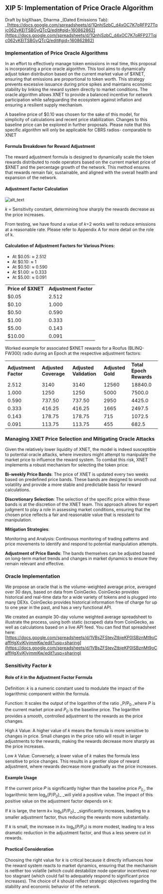 ## XIP 5: Implementation of Price Oracle Algorithm 
Draft by bigXhaan, Dharma
_(Dated Emissions Tab): _[https://docs.google.com/spreadsheets/d/1QnhjSzbC_d4xOC7K7oRFP27Tqjc062vKElTSBGyQTcQ/edit#gid=160862862](https://docs.google.com/spreadsheets/d/1QnhjSzbC_d4xOC7K7oRFP27Tqjc062vKElTSBGyQTcQ/edit#gid=160862862)

### Implementation of Price Oracle Algorithms
In an effort to effectively manage token emissions in real time, this proposal is incorporating a price oracle algorithm. This tool aims to dynamically adjust token distribution based on the current market value of $XNET, ensuring that emissions are proportional to token worth. This strategy prevents excessive issuance during price spikes and maintains economic stability by linking the reward system directly to market conditions. The oracle algorithm allows XNET to provide a balanced incentive for network participation while safeguarding the ecosystem against inflation and ensuring a resilient supply mechanism.

A baseline price of $0.10 was chosen for the sake of this model, for simplicity of calculations and recent price stabilization. Changes to this baseline price can be explored in further proposals. Please note that this specific algorithm will only be applicable for CBRS radios- comparable to XNET

#### Formula Breakdown for Reward Adjustment
The reward adjustment formula is designed to dynamically scale the token rewards distributed to node operators based on the current market price of $XNET and the percentage growth of the network. This method ensures that rewards remain fair, sustainable, and aligned with the overall health and expansion of the network.

#### Adjustment Factor Calculation

![alt_text](images/image1.png "image_tooltip")

𝑘 = Sensitivity constant, determining how sharply the rewards decrease as the price increases. 

From testing, we have found a value of 𝑘=2 works well to reduce emissions at a reasonable rate. Please refer to Appendix A for more detail on the role of k.

#### Calculation of Adjustment Factors for Various Prices:
* At $0.05: ≈ 2.512
* At $0.10: ≈ 1
* At $0.50: ≈ 0.590
* At $1.00: ≈ 0.333
* At $5.00: ≈ 0.091

<table>
  <tr>
   <td><strong>Price of $XNET</strong>
   </td>
   <td><strong>Adjustment Factor</strong>
   </td>
  </tr>
  <tr>
   <td>$0.05
   </td>
   <td>2.512
   </td>
  </tr>
  <tr>
   <td>$0.10
   </td>
   <td>1.000
   </td>
  </tr>
  <tr>
   <td>$0.50
   </td>
   <td>0.590
   </td>
  </tr>
  <tr>
   <td>$1.00
   </td>
   <td>0.333
   </td>
  </tr>
  <tr>
   <td>$5.00
   </td>
   <td>0.143
   </td>
  </tr>
  <tr>
   <td>$10.00
   </td>
   <td>0.091
   </td>
  </tr>
</table>

Worked example for associated $XNET rewards for a Roofus (BLINQ-FW300) radio during an Epoch at the respective adjustment factors:  

<table>
  <tr>
   <td><strong>Adjustment Factor</strong>
   </td>
   <td><strong>Adjusted Coverage</strong>
   </td>
   <td><strong>Adjusted Validation</strong>
   </td>
   <td><strong>Adjusted Gold</strong>
   </td>
   <td><strong>Total Epoch Rewards</strong>
   </td>
  </tr>
  <tr>
   <td>2.512
   </td>
   <td>3140
   </td>
   <td>3140
   </td>
   <td>12560
   </td>
   <td>18840.0
   </td>
  </tr>
  <tr>
   <td>1.000
   </td>
   <td>1250
   </td>
   <td>1250
   </td>
   <td>5000
   </td>
   <td>7500.0
   </td>
  </tr>
  <tr>
   <td>0.590
   </td>
   <td>737.50
   </td>
   <td>737.50
   </td>
   <td>2950
   </td>
   <td>4425.0
   </td>
  </tr>
  <tr>
   <td>0.333
   </td>
   <td>416.25
   </td>
   <td>416.25
   </td>
   <td>1665
   </td>
   <td>2497.5
   </td>
  </tr>
  <tr>
   <td>0.143
   </td>
   <td>178.75
   </td>
   <td>178.75
   </td>
   <td>715
   </td>
   <td>1072.5
   </td>
  </tr>
  <tr>
   <td>0.091
   </td>
   <td>113.75
   </td>
   <td>113.75
   </td>
   <td>455
   </td>
   <td>682.5
   </td>
  </tr>
</table>

### Managing XNET Price Selection and Mitigating Oracle Attacks
Given the relatively lower liquidity of XNET, the model is indeed susceptible to potential oracle attacks, where investors might attempt to manipulate the market price to influence the reward system. To combat this risk, XNET implements a robust mechanism for selecting the token price:

**Bi-weekly Price Bands**: The price of XNET is updated every two weeks based on predefined price bands. These bands are designed to smooth out volatility and provide a more stable and predictable basis for reward calculations.

**Discretionary Selection**: The selection of the specific price within these bands is at the discretion of the XNET team. This approach allows for expert judgment to play a role in assessing market conditions, ensuring that the chosen price reflects a fair and reasonable value that is resistant to manipulation.

**Mitigation Strategies**:

Monitoring and Analysis: Continuous monitoring of trading patterns and price movements to identify and respond to potential manipulation attempts.

**Adjustment of Price Bands**: The bands themselves can be adjusted based on long-term market trends and changes in market dynamics to ensure they remain relevant and effective.

### Oracle Implementation
We propose an oracle that is the volume-weighted average price, averaged over 30 days, based on data from CoinGecko. CoinGecko provides historical and real-time data for a wide variety of tokens and is plugged into many DEXs.  CoinGecko provides historical information free of charge for up to one year in the past, and has a very functional API. 

We created an example 30-day volume weighted average spreadsheet to illustrate the process, using both static (scraped) data from CoinGecko, as well as calculations based on a live API feed.  You can find that spreadsheet here: [https://docs.google.com/spreadsheets/d/1VBsZFStevZtbjeKP0lSBznMt9oCaffHgXvjKlyjmmKw/edit?usp=sharing](https://docs.google.com/spreadsheets/d/1VBsZFStevZtbjeKP0lSBznMt9oCaffHgXvjKlyjmmKw/edit?usp=sharing)

### Sensitivity Factor _k_
#### Role of 𝑘 in the Adjustment Factor Formula
Definition: 𝑘 is a numeric constant used to modulate the impact of the logarithmic component within the formula.

Function: It scales the output of the logarithm of the ratio _P/P<sub>0 </sub>_where _P_ is the current market price and _P<sub>0</sub>_ is the baseline price. The logarithm provides a smooth, controlled adjustment to the rewards as the price changes.

High 𝑘 Value: A higher value of 𝑘 means the formula is more sensitive to changes in price. Small changes in the price ratio will result in larger adjustments to the rewards, making the rewards decrease more sharply as the price increases.

Low 𝑘 Value: Conversely, a lower value of 𝑘 makes the formula less sensitive to price changes. This results in a gentler slope of reward adjustment, where rewards decrease more gradually as the price increases.

#### Example Usage
If the current price 𝑃 is significantly higher than the baseline price 𝑃<sub>0,</sub>, the logarithmic term log⁡<sub>𝑏</sub>(_P/P<sub>0</sub>_)_ _will yield a positive value. The impact of this positive value on the adjustment factor depends on 𝑘:

If 𝑘 is large, the term 𝑘× log⁡<sub>𝑏</sub>(_P/P<sub>0</sub>_)_ _significantly increases, leading to a smaller adjustment factor, thus reducing the rewards more substantially.

If 𝑘 is small, the increase in 𝑘× log⁡<sub>𝑏</sub>(_P/P<sub>0</sub>_) is more modest, leading to a less dramatic reduction in the adjustment factor, and thus a less severe cut in rewards.

#### Practical Consideration
Choosing the right value for 𝑘 is critical because it directly influences how the reward system reacts to market dynamics, ensuring that the mechanism is neither too volatile (which could destabilize node operator incentives) nor too stagnant (which could fail to adequately respond to significant price increases). The choice of 𝑘 should reflect strategic objectives regarding the stability and economic behavior of the network.
